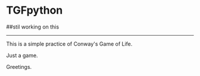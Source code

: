 # TGFpython
##stil working on this

---

This is a simple practice of Conway's Game of Life. 

Just a game.

Greetings.
